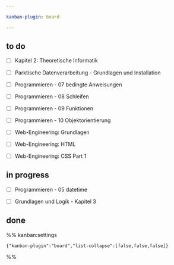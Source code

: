 ```yaml
---

kanban-plugin: board

---
```


## to do

- [ ] Kapitel 2: Theoretische Informatik
- [ ] Parktische Datenverarbeitung - Grundlagen und Installation
- [ ] Programmieren - 07 bedingte Anweisungen
- [ ] Programmieren - 08 Schleifen
- [ ] Programmieren - 09 Funktionen
- [ ] Programmieren - 10 Objektorientierung
- [ ] Web-Engineering: Grundlagen
- [ ] Web-Engineering: HTML
- [ ] Web-Engineering: CSS Part 1


## in progress

- [ ] Programmieren - 05 datetime
- [ ] Grundlagen und Logik - Kapitel 3


## done





%% kanban:settings
```
{"kanban-plugin":"board","list-collapse":[false,false,false]}
```
%%